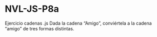 # NVL-JS-P8a
Ejercicio cadenas .js
Dada la cadena “Amigo”, conviértela a la cadena “amigo” de tres formas distintas.
